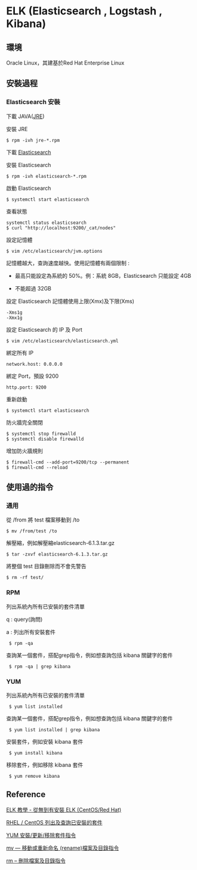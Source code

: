 # ELK (Elasticsearch , Logstash , Kibana)

## 環境
Oracle Linux，其建基於Red Hat Enterprise Linux

## 安裝過程
### Elasticsearch 安裝
下載 JAVA([JRE](https://www.oracle.com/technetwork/java/javase/downloads/index.html))

安裝 JRE
```
$ rpm -ivh jre-*.rpm
```
下載 [Elasticsearch](https://www.elastic.co/downloads/elasticsearch)

安裝 Elasticsearch
```
$ rpm -ivh elasticsearch-*.rpm
```
啟動 Elasticsearch
```
$ systemctl start elasticsearch
```
查看狀態
```
systemctl status elasticsearch
$ curl "http://localhost:9200/_cat/nodes"
```
設定記憶體
```
$ vim /etc/elasticsearch/jvm.options
```

記憶體越大，查詢速度越快。使用記憶體有兩個限制 :

- 最高只能設定為系統的 50%。例：系統 8GB，Elasticsearch 只能設定 4GB

- 不能超過 32GB

設定 Elasticsearch 記憶體使用上限(Xmx)及下限(Xms)
```
-Xms1g
-Xmx1g
```
設定 Elasticsearch 的 IP 及 Port
```
$ vim /etc/elasticsearch/elasticsearch.yml
```
綁定所有 IP
```
network.host: 0.0.0.0
```
綁定 Port，預設 9200
```
http.port: 9200
```
重新啟動
```
$ systemctl start elasticsearch
```
防火牆完全關閉
```
$ systemctl stop firewalld
$ systemctl disable firewalld
```
增加防火牆規則
```
$ firewall-cmd --add-port=9200/tcp --permanent
$ firewall-cmd --reload
```


###

## 使用過的指令
### 通用
從 /from 將 test 檔案移動到 /to
```
$ mv /from/test /to
```
解壓縮，例如解壓縮elasticsearch-6.1.3.tar.gz
```
$ tar -zxvf elasticsearch-6.1.3.tar.gz
```
將整個 test 目錄刪除而不會先警告
```
$ rm -rf test/
```
### RPM
列出系統內所有已安裝的套件清單

q : query(詢問)

a : 列出所有安裝套件
```
 $ rpm -qa
```
查詢某一個套件，搭配grep指令，例如想查詢包括 kibana 關鍵字的套件
```
 $ rpm -qa | grep kibana
```
### YUM
列出系統內所有已安裝的套件清單
```
 $ yum list installed
```
查詢某一個套件，搭配grep指令，例如想查詢包括 kibana 關鍵字的套件
```
 $ yum list installed | grep kibana
```
安裝套件，例如安裝 kibana 套件
```
 $ yum install kibana
```
移除套件，例如移除 kibana 套件
```
 $ yum remove kibana
```
## Reference
[ELK 教學 - 從無到有安裝 ELK (CentOS/Red Hat)](https://blog.johnwu.cc/article/how-to-install-elasticsearch-logstash-and-kibana-elk-stack-on-centos-red-hat.html)

[RHEL / CentOS 列出及查詢已安裝的套件](https://www.phpini.com/linux/rhel-centos-list-search-installed-packages)

[YUM 安裝/更新/移除套件指令](https://www.phpini.com/linux/yum-install-remove-update-package)

[mv — 移動或重新命名 (rename)檔案及目錄指令](https://www.phpini.com/linux/mv-move-rename-file-directory-command)

[rm – 刪除檔案及目錄指令](https://www.phpini.com/linux/rm-delete-files-directory-command)
